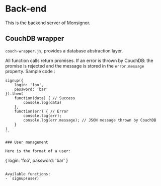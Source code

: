 # Back-end

This is the backend server of Monsignor.

## CouchDB wrapper

`couch-wrapper.js`, provides a database abstraction layer.

All function calls return promises. If an error is thrown by CouchDB: the promise is rejected and the message is stored in the `error.message` property. Sample code :
```
signup({
    login: 'foo',
    password: 'bar'
}).then(
    function(data) { // Success
        console.log(data)
    },
    function(err) { // Error
        console.log(err);
        console.log(err.message); // JSON message thrown by CouchDB
    }
)
``

### User management

Here is the format of a user:
```
{
    login: 'foo',
    password: 'bar'
}
```

Available functions:
- `signup(user)`